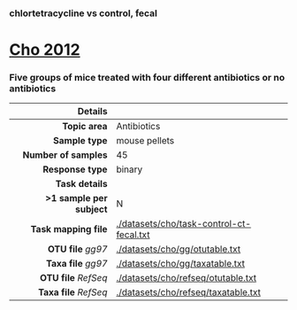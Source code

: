 ### chlortetracycline vs control, fecal
# [Cho 2012]( ../docs/cho.html )
### Five groups of mice treated with four different antibiotics or no antibiotics

| Details                   |                                                           |
| ------------------------: |-----------------------------------------------------------|
| **Topic area**                | Antibiotics                                                |
| **Sample type**               | mouse pellets                                         |
| **Number of samples**         | 45                                         |
| **Response type**             | binary                                           |
| **Task details**              |                                   |
| **>1 sample per subject**     | N                                        |
| **Task mapping file**         | [./datasets/cho/task-control-ct-fecal.txt](../datasets/cho/task-control-ct-fecal.txt)                                 |
| **OTU file** *gg97*           | [./datasets/cho/gg/otutable.txt](../datasets/cho/gg/otutable.txt)                             |
| **Taxa file** *gg97*          | [./datasets/cho/gg/taxatable.txt](../datasets/cho/gg/taxatable.txt)                          |
| **OTU file** *RefSeq*         | [./datasets/cho/refseq/otutable.txt](../datasets/cho/refseq/otutable.txt)                    |
| **Taxa file** *RefSeq*        | [./datasets/cho/refseq/taxatable.txt](../datasets/cho/refseq/taxatable.txt)                  |
